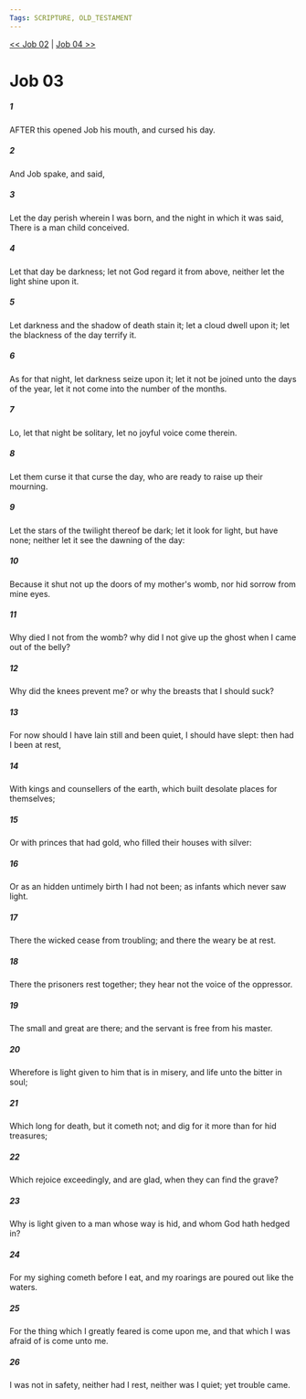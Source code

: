 ```yaml
---
Tags: SCRIPTURE, OLD_TESTAMENT
---
```


[<< Job 02](OLD_TESTAMENT/18_Job/Job_02.md) | [Job 04 >>](OLD_TESTAMENT/18_Job/Job_04.md)

# Job 03

##### 1

AFTER this opened Job his mouth, and cursed his day.

##### 2

And Job spake, and said,

##### 3

Let the day perish wherein I was born, and the night in which it was said, There is a man child conceived.

##### 4

Let that day be darkness; let not God regard it from above, neither let the light shine upon it.

##### 5

Let darkness and the shadow of death stain it; let a cloud dwell upon it; let the blackness of the day terrify it.

##### 6

As for that night, let darkness seize upon it; let it not be joined unto the days of the year, let it not come into the number of the months.

##### 7

Lo, let that night be solitary, let no joyful voice come therein.

##### 8

Let them curse it that curse the day, who are ready to raise up their mourning.

##### 9

Let the stars of the twilight thereof be dark; let it look for light, but have none; neither let it see the dawning of the day:

##### 10

Because it shut not up the doors of my mother's womb, nor hid sorrow from mine eyes.

##### 11

Why died I not from the womb? why did I not give up the ghost when I came out of the belly?

##### 12

Why did the knees prevent me? or why the breasts that I should suck?

##### 13

For now should I have lain still and been quiet, I should have slept: then had I been at rest,

##### 14

With kings and counsellers of the earth, which built desolate places for themselves;

##### 15

Or with princes that had gold, who filled their houses with silver:

##### 16

Or as an hidden untimely birth I had not been; as infants which never saw light.

##### 17

There the wicked cease from troubling; and there the weary be at rest.

##### 18

There the prisoners rest together; they hear not the voice of the oppressor.

##### 19

The small and great are there; and the servant is free from his master.

##### 20

Wherefore is light given to him that is in misery, and life unto the bitter in soul;

##### 21

Which long for death, but it cometh not; and dig for it more than for hid treasures;

##### 22

Which rejoice exceedingly, and are glad, when they can find the grave?

##### 23

Why is light given to a man whose way is hid, and whom God hath hedged in?

##### 24

For my sighing cometh before I eat, and my roarings are poured out like the waters.

##### 25

For the thing which I greatly feared is come upon me, and that which I was afraid of is come unto me.

##### 26

I was not in safety, neither had I rest, neither was I quiet; yet trouble came.
